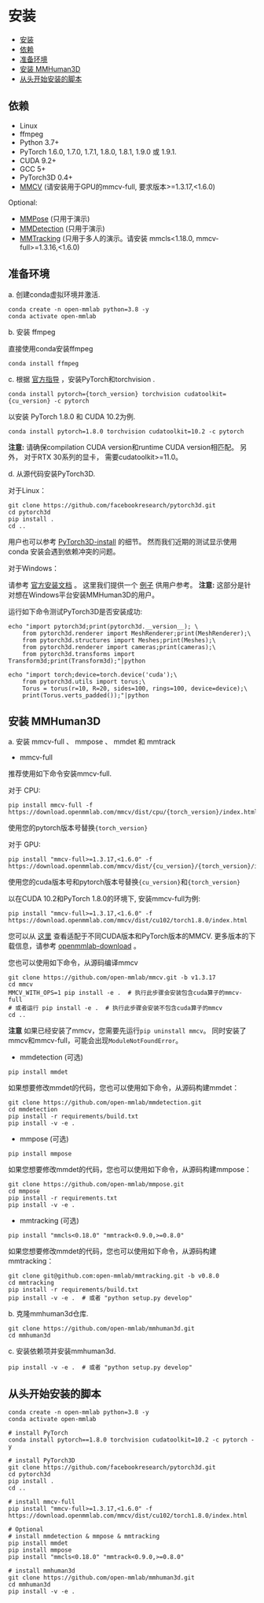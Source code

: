 # 安装

- [安装](#安装)
- [依赖](#依赖)
- [准备环境](#准备环境)
- [安装 MMHuman3D](#安装-mmhuman3d)
- [从头开始安装的脚本](#从头开始安装的脚本)

## 依赖

- Linux
- ffmpeg
- Python 3.7+
- PyTorch 1.6.0, 1.7.0, 1.7.1, 1.8.0, 1.8.1, 1.9.0 或 1.9.1.
- CUDA 9.2+
- GCC 5+
- PyTorch3D 0.4+
- [MMCV](https://github.com/open-mmlab/mmcv) (请安装用于GPU的mmcv-full, 要求版本>=1.3.17,<1.6.0)

Optional:
- [MMPose](https://github.com/open-mmlab/mmpose) (只用于演示)
- [MMDetection](https://github.com/open-mmlab/mmdetection) (只用于演示)
- [MMTracking](https://github.com/open-mmlab/mmtracking) (只用于多人的演示。请安装 mmcls<1.18.0, mmcv-full>=1.3.16,<1.6.0)

## 准备环境

a. 创建conda虚拟环境并激活.

```shell
conda create -n open-mmlab python=3.8 -y
conda activate open-mmlab
```

b. 安装 ffmpeg

直接使用conda安装ffmpeg

```shell
conda install ffmpeg
```

c. 根据 [官方指导](https://pytorch.org/) ，安装PyTorch和torchvision .
```shell
conda install pytorch={torch_version} torchvision cudatoolkit={cu_version} -c pytorch
```

以安装 PyTorch 1.8.0 和 CUDA 10.2为例.
```shell
conda install pytorch=1.8.0 torchvision cudatoolkit=10.2 -c pytorch
```

**注意:** 请确保compilation CUDA version和runtime CUDA version相匹配。
另外， 对于RTX 30系列的显卡， 需要cudatoolkit>=11.0。

d. 从源代码安装PyTorch3D.

对于Linux：

```shell
git clone https://github.com/facebookresearch/pytorch3d.git
cd pytorch3d
pip install .
cd ..
```
用户也可以参考 [PyTorch3D-install](https://github.com/facebookresearch/pytorch3d/blob/main/INSTALL.md) 的细节。
然而我们近期的测试显示使用 conda 安装会遇到依赖冲突的问题。

对于Windows：

请参考 [官方安装文档](https://github.com/facebookresearch/pytorch3d/blob/main/INSTALL.md) 。 这里我们提供一个 [例子](https://github.com/open-mmlab/mmhuman3d/pull/199#issue-1274739041) 供用户参考。
**注意:** 这部分是针对想在Windows平台安装MMHuman3D的用户。

运行如下命令测试PyTorch3D是否安装成功:

```shell
echo "import pytorch3d;print(pytorch3d.__version__); \
    from pytorch3d.renderer import MeshRenderer;print(MeshRenderer);\
    from pytorch3d.structures import Meshes;print(Meshes);\
    from pytorch3d.renderer import cameras;print(cameras);\
    from pytorch3d.transforms import Transform3d;print(Transform3d);"|python

echo "import torch;device=torch.device('cuda');\
    from pytorch3d.utils import torus;\
    Torus = torus(r=10, R=20, sides=100, rings=100, device=device);\
    print(Torus.verts_padded());"|python
```

## 安装 MMHuman3D

a. 安装 mmcv-full 、 mmpose 、 mmdet 和 mmtrack

- mmcv-full

推荐使用如下命令安装mmcv-full.

对于 CPU:
```shell
pip install mmcv-full -f https://download.openmmlab.com/mmcv/dist/cpu/{torch_version}/index.html
```
使用您的pytorch版本号替换`{torch_version}`

对于 GPU:
 ```shell
 pip install "mmcv-full>=1.3.17,<1.6.0" -f https://download.openmmlab.com/mmcv/dist/{cu_version}/{torch_version}/index.html
 ```
使用您的cuda版本号和pytorch版本号替换`{cu_version}`和`{torch_version}`

以在CUDA 10.2和PyTorch 1.8.0的环境下, 安装mmcv-full为例:
```shell
pip install "mmcv-full>=1.3.17,<1.6.0" -f https://download.openmmlab.com/mmcv/dist/cu102/torch1.8.0/index.html
```
您可以从 [这里](https://mmcv.readthedocs.io/en/latest/get_started/installation.html) 查看适配于不同CUDA版本和PyTorch版本的MMCV.
更多版本的下载信息，请参考 [openmmlab-download](https://download.openmmlab.com/mmcv/dist/index.html) 。

您也可以使用如下命令，从源码编译mmcv

```shell
git clone https://github.com/open-mmlab/mmcv.git -b v1.3.17
cd mmcv
MMCV_WITH_OPS=1 pip install -e .  # 执行此步骤会安装包含cuda算子的mmcv-full
# 或者运行 pip install -e .  # 执行此步骤会安装不包含cuda算子的mmcv
cd ..
```

**注意** 如果已经安装了mmcv，您需要先运行`pip uninstall mmcv`。 同时安装了mmcv和mmcv-full，可能会出现`ModuleNotFoundError`。

- mmdetection (可选)

```shell
pip install mmdet
```

如果想要修改mmdet的代码，您也可以使用如下命令，从源码构建mmdet：
```shell
git clone https://github.com/open-mmlab/mmdetection.git
cd mmdetection
pip install -r requirements/build.txt
pip install -v -e .
```

- mmpose (可选)
```shell
pip install mmpose
```

如果您想要修改mmdet的代码，您也可以使用如下命令，从源码构建mmpose：

```shell
git clone https://github.com/open-mmlab/mmpose.git
cd mmpose
pip install -r requirements.txt
pip install -v -e .
```

- mmtracking (可选)

```shell
pip install "mmcls<0.18.0" "mmtrack<0.9.0,>=0.8.0"
```

如果您想要修改mmdet的代码，您也可以使用如下命令，从源码构建mmtracking：

```shell
git clone git@github.com:open-mmlab/mmtracking.git -b v0.8.0
cd mmtracking
pip install -r requirements/build.txt
pip install -v -e .  # 或者 "python setup.py develop"
```
b. 克隆mmhuman3d仓库.

```shell
git clone https://github.com/open-mmlab/mmhuman3d.git
cd mmhuman3d
```


c. 安装依赖项并安装mmhuman3d.

```shell
pip install -v -e .  # 或者 "python setup.py develop"
```

## 从头开始安装的脚本

```shell
conda create -n open-mmlab python=3.8 -y
conda activate open-mmlab

# install PyTorch
conda install pytorch==1.8.0 torchvision cudatoolkit=10.2 -c pytorch -y

# install PyTorch3D
git clone https://github.com/facebookresearch/pytorch3d.git
cd pytorch3d
pip install .
cd ..

# install mmcv-full
pip install "mmcv-full>=1.3.17,<1.6.0" -f https://download.openmmlab.com/mmcv/dist/cu102/torch1.8.0/index.html

# Optional
# install mmdetection & mmpose & mmtracking
pip install mmdet
pip install mmpose
pip install "mmcls<0.18.0" "mmtrack<0.9.0,>=0.8.0"

# install mmhuman3d
git clone https://github.com/open-mmlab/mmhuman3d.git
cd mmhuman3d
pip install -v -e .
```
